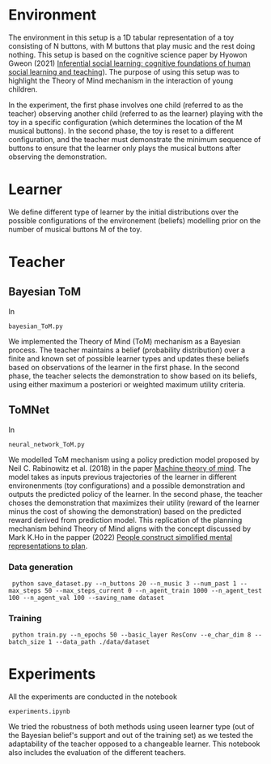 # Environment
The environment in this setup is a 1D tabular representation of a toy consisting of N buttons, with M buttons that play music and the rest doing nothing. This setup is based on the cognitive science paper by Hyowon Gweon (2021) [Inferential social learning: cognitive foundations of human social learning and teaching](https://www.sciencedirect.com/science/article/pii/S1364661321001789)). The purpose of using this setup was to highlight the Theory of Mind mechanism in the interaction of young children.

In the experiment, the first phase involves one child (referred to as the teacher) observing another child (referred to as the learner) playing with the toy in a specific configuration (which determines the location of the M musical buttons). In the second phase, the toy is reset to a different configuration, and the teacher must demonstrate the minimum sequence of buttons to ensure that the learner only plays the musical buttons after observing the demonstration.
# Learner
We define different type of learner by the initial distributions over the possible configurations of the environement (beliefs) modelling prior on the number of musical buttons M of the toy.
# Teacher
## Bayesian ToM
In

    bayesian_ToM.py
    
We implemented the Theory of Mind (ToM) mechanism as a Bayesian process. The teacher maintains a belief (probability distribution) over a finite and known set of possible learner types and updates these beliefs based on observations of the learner in the first phase.
In the second phase, the teacher selects the demonstration to show based on its beliefs, using either maximum a posteriori or weighted maximum utility criteria.
## ToMNet
In 

    neural_network_ToM.py
    
We modelled ToM mechanism using a policy prediction model proposed by Neil C. Rabinowitz et al. (2018) in the paper [Machine theory of mind](https://arxiv.org/abs/1802.07740). The model takes as inputs previous trajectories of the learner in different environenments (toy configurations) and a possible demonstration and outputs the predicted policy of the learner.
In the second phase, the teacher choses the demonstration that maximizes their utility (reward of the learner minus the cost of showing the demonstration) based on the predicted reward derived from prediction model. This replication of the planning mechanism behind Theory of Mind aligns with the concept discussed by Mark K.Ho in the papper (2022) [People construct simplified mental representations to plan](https://arxiv.org/abs/2105.06948).
### Data generation
     python save_dataset.py --n_buttons 20 --n_music 3 --num_past 1 --max_steps 50 --max_steps_current 0 --n_agent_train 1000 --n_agent_test 100 --n_agent_val 100 --saving_name dataset
### Training
     python train.py --n_epochs 50 --basic_layer ResConv --e_char_dim 8 --batch_size 1 --data_path ./data/dataset
# Experiments
All the experiments are conducted in the notebook

    experiments.ipynb
    
We tried the robustness of both methods using useen learner type (out of the Bayesian belief's support and out of the training set) as we tested the adaptability of the teacher opposed to a changeable learner. This notebook also includes the evaluation of the different teachers.
